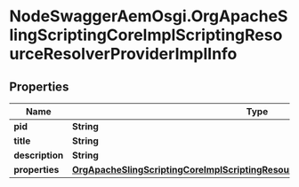 # NodeSwaggerAemOsgi.OrgApacheSlingScriptingCoreImplScriptingResourceResolverProviderImplInfo

## Properties

Name | Type | Description | Notes
------------ | ------------- | ------------- | -------------
**pid** | **String** |  | [optional] 
**title** | **String** |  | [optional] 
**description** | **String** |  | [optional] 
**properties** | [**OrgApacheSlingScriptingCoreImplScriptingResourceResolverProviderImplProperties**](OrgApacheSlingScriptingCoreImplScriptingResourceResolverProviderImplProperties.md) |  | [optional] 



